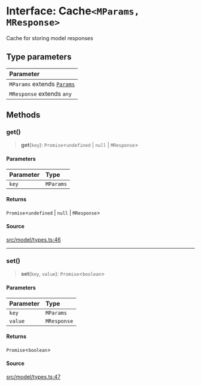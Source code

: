 # Interface: Cache`<MParams, MResponse>`

Cache for storing model responses

## Type parameters

| Parameter |
| :------ |
| `MParams` extends [`Params`](../namespaces/Base/interfaces/Params.md) |
| `MResponse` extends `any` |

## Methods

### get()

> **get**(`key`): `Promise`\<`undefined` \| `null` \| `MResponse`\>

#### Parameters

| Parameter | Type |
| :------ | :------ |
| `key` | `MParams` |

#### Returns

`Promise`\<`undefined` \| `null` \| `MResponse`\>

#### Source

[src/model/types.ts:46](https://github.com/dexaai/llm-tools/blob/0d08c9c/src/model/types.ts#L46)

***

### set()

> **set**(`key`, `value`): `Promise`\<`boolean`\>

#### Parameters

| Parameter | Type |
| :------ | :------ |
| `key` | `MParams` |
| `value` | `MResponse` |

#### Returns

`Promise`\<`boolean`\>

#### Source

[src/model/types.ts:47](https://github.com/dexaai/llm-tools/blob/0d08c9c/src/model/types.ts#L47)
